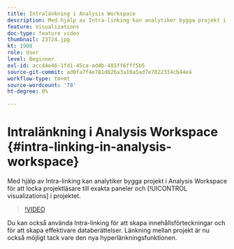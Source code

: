```yaml
---
title: Intralänkning i Analysis Workspace
description: Med hjälp av Intra-linking kan analytiker bygga projekt i Analysis Workspace för att få projektläsarna att se exakta paneler och visualiseringar i projektet.
feature: Visualizations
doc-type: feature video
thumbnail: 23724.jpg
kt: 1908
role: User
level: Beginner
exl-id: acc44e46-1fd1-45ca-ad4b-485ff6fff5b5
source-git-commit: ad0fa7f4e781d826a3a10a5ad7e7022334cb44e4
workflow-type: tm+mt
source-wordcount: '78'
ht-degree: 0%

---
```


# Intralänkning i Analysis Workspace {#intra-linking-in-analysis-workspace}

Med hjälp av Intra-linking kan analytiker bygga projekt i Analysis Workspace för att locka projektläsare till exakta paneler och [!UICONTROL visualizations] i projektet.

>[!VIDEO](https://video.tv.adobe.com/v/23724/?quality=12)

Du kan också använda Intra-linking för att skapa innehållsförteckningar och för att skapa effektivare databerättelser. Länkning mellan projekt är nu också möjligt tack vare den nya hyperlänkningsfunktionen.
